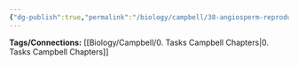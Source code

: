 ```yaml
---
{"dg-publish":true,"permalink":"/biology/campbell/38-angiosperm-reproduction-and-biotechnology-flowers-of-deceit/","dgHomeLink":true,"dgPassFrontmatter":true}
---
```


**Tags/Connections:**
[[Biology/Campbell/0. Tasks Campbell Chapters|0. Tasks Campbell Chapters]]